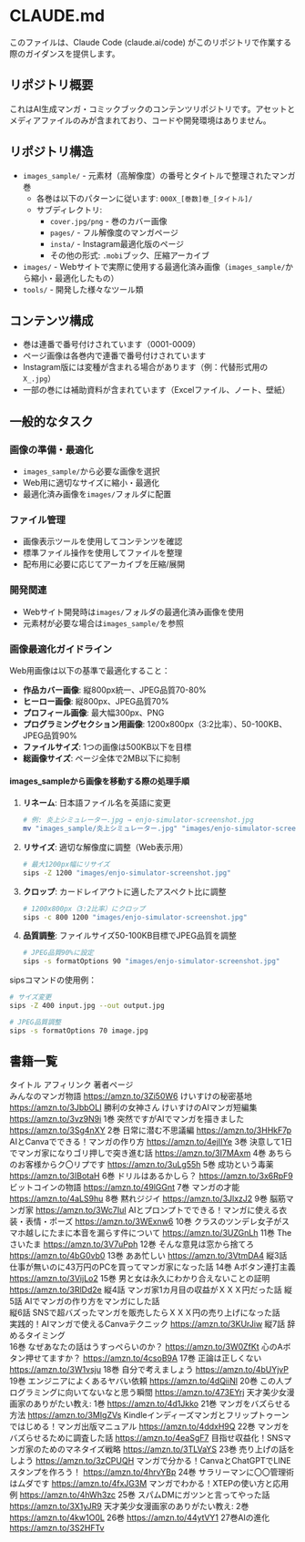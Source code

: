 # CLAUDE.md

このファイルは、Claude Code (claude.ai/code) がこのリポジトリで作業する際のガイダンスを提供します。

## リポジトリ概要

これはAI生成マンガ・コミックブックのコンテンツリポジトリです。アセットとメディアファイルのみが含まれており、コードや開発環境はありません。

## リポジトリ構造

- `images_sample/` - 元素材（高解像度）の番号とタイトルで整理されたマンガ巻
  - 各巻は以下のパターンに従います: `000X_[巻数]巻_[タイトル]/`
  - サブディレクトリ:
    - `cover.jpg/png` - 巻のカバー画像
    - `pages/` - フル解像度のマンガページ
    - `insta/` - Instagram最適化版のページ
    - その他の形式: `.mobi`ブック、圧縮アーカイブ
- `images/` - Webサイトで実際に使用する最適化済み画像（`images_sample/`から縮小・最適化したもの）
- `tools/` - 開発した様々なツール類

## コンテンツ構成

- 巻は連番で番号付けされています（0001-0009）
- ページ画像は各巻内で連番で番号付けされています
- Instagram版には変種が含まれる場合があります（例：代替形式用の`X_.jpg`）
- 一部の巻には補助資料が含まれています（Excelファイル、ノート、壁紙）

## 一般的なタスク

### 画像の準備・最適化
- `images_sample/`から必要な画像を選択
- Web用に適切なサイズに縮小・最適化
- 最適化済み画像を`images/`フォルダに配置

### ファイル管理
- 画像表示ツールを使用してコンテンツを確認
- 標準ファイル操作を使用してファイルを整理
- 配布用に必要に応じてアーカイブを圧縮/展開

### 開発関連
- Webサイト開発時は`images/`フォルダの最適化済み画像を使用
- 元素材が必要な場合は`images_sample/`を参照

### 画像最適化ガイドライン
Web用画像は以下の基準で最適化すること：
- **作品カバー画像**: 縦800px統一、JPEG品質70-80%
- **ヒーロー画像**: 縦800px、JPEG品質70%
- **プロフィール画像**: 最大幅300px、PNG
- **プログラミングセクション用画像**: 1200x800px（3:2比率）、50-100KB、JPEG品質90%
- **ファイルサイズ**: 1つの画像は500KB以下を目標
- **総画像サイズ**: ページ全体で2MB以下に抑制

#### images_sampleから画像を移動する際の処理手順

1. **リネーム**: 日本語ファイル名を英語に変更
   ```bash
   # 例: 炎上シミュレーター.jpg → enjo-simulator-screenshot.jpg
   mv "images_sample/炎上シミュレーター.jpg" "images/enjo-simulator-screenshot.jpg"
   ```

2. **リサイズ**: 適切な解像度に調整（Web表示用）
   ```bash
   # 最大1200px幅にリサイズ
   sips -Z 1200 "images/enjo-simulator-screenshot.jpg"
   ```

3. **クロップ**: カードレイアウトに適したアスペクト比に調整
   ```bash
   # 1200x800px（3:2比率）にクロップ
   sips -c 800 1200 "images/enjo-simulator-screenshot.jpg"
   ```

4. **品質調整**: ファイルサイズ50-100KB目標でJPEG品質を調整
   ```bash
   # JPEG品質90%に設定
   sips -s formatOptions 90 "images/enjo-simulator-screenshot.jpg"
   ```

sipsコマンドの使用例：
```bash
# サイズ変更
sips -Z 400 input.jpg --out output.jpg

# JPEG品質調整
sips -s formatOptions 70 image.jpg
```

## 書籍一覧

タイトル	アフィリンク
著者ページ	
みんなのマンガ物語	https://amzn.to/3Zi50W6
けいすけの秘密基地	https://amzn.to/3JbbOLI
勝利の女神さん	
けいすけのAIマンガ短編集	https://amzn.to/3vz9N9i
1巻 突然ですがAIでマンガを描きました	https://amzn.to/3Sg4nXY
2巻 日常に潜む不思議編	https://amzn.to/3HHkF7p
AIとCanvaでできる！マンガの作り方	https://amzn.to/4ejIIYe
3巻 決意して1日でマンガ家になりゴリ押しで突き進む話	https://amzn.to/3I7MAxm
4巻 あちらのお客様からク〇リプです	https://amzn.to/3uLg55h
5巻 成功という毒薬	https://amzn.to/3IBotaH
6巻 ドリルはあるかしら？	https://amzn.to/3x6RpF9
ビットコインの物語	https://amzn.to/49lGGnt
7巻 マンガの才能	https://amzn.to/4aLS9hu
8巻 黙れジジイ	https://amzn.to/3JlxzJ2
9巻 脳筋マンガ家	https://amzn.to/3Wc7IuI
AIとプロンプトでできる！マンガに使える衣装・表情・ポーズ	https://amzn.to/3WExnw6
10巻 クラスのツンデレ女子がスマホ越しにたまに本音を漏らす件について	https://amzn.to/3UZGnLh
11巻 Theさいたま	https://amzn.to/3V7uPph
12巻 そんな意見は窓から捨てろ	https://amzn.to/4bG0vb0
13巻 ああ忙しい	https://amzn.to/3VtmDA4
縦3話 仕事が無いのに43万円のPCを買ってマンガ家になった話	
14巻 Aボタン連打主義	https://amzn.to/3VijLo2
15巻 男と女は永久にわかり合えないことの証明	https://amzn.to/3RlDd2e
縦4話 マンガ家1カ月目の収益がＸＸＸ円だった話	
縦5話 AIでマンガの作り方をマンガにした話	
縦6話 SNSで超バズったマンガを販売したらＸＸＸ円の売り上げになった話	
実践的！AIマンガで使えるCanvaテクニック	https://amzn.to/3KUrJiw
縦7話 辞めるタイミング	
16巻 なぜあなたの話はうすっぺらいのか？	https://amzn.to/3W0ZfKt
心のAボタン押せてますか？	https://amzn.to/4csoB9A
17巻 正論は正しくない	https://amzn.to/3W1vsju
18巻 自分で考えましょう	https://amzn.to/4bUYjvP
19巻 エンジニアによくあるヤバい依頼	https://amzn.to/4dQiiNl
20巻 この人プログラミングに向いてないなと思う瞬間	https://amzn.to/473EYrj
天才美少女漫画家のありがたい教え: 1巻	https://amzn.to/4d1Jkko
21巻 マンガをバズらせる方法	https://amzn.to/3MIgZVs
Kindleインディーズマンガとフリップトゥーンではじめる！マンガ出版マニュアル	https://amzn.to/4ddxH9Q
22巻 マンガをバズらせるために調査した話	https://amzn.to/4eaSgF7
目指せ収益化！SNSマンガ家のためのマネタイズ戦略	https://amzn.to/3TLVaYS
23巻 売り上げの話をしよう	https://amzn.to/3zCPUQH
マンガで分かる！CanvaとChatGPTでLINEスタンプを作ろう！	https://amzn.to/4hrvYBp
24巻 サラリーマンに〇〇管理術はムダです	https://amzn.to/4fxJG3M
マンガでわかる！XTEPの使い方と応用例	https://amzn.to/4hWh3zc
25巻 スパムDMにガツンと言ってやった話	https://amzn.to/3X1yJR9
天才美少女漫画家のありがたい教え: 2巻	https://amzn.to/4kw1O0L
26巻	https://amzn.to/44ytVY1
27巻AIの進化	https://amzn.to/3S2HFTv